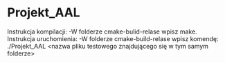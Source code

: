 # Projekt_AAL
Instrukcja kompilacji:
-W folderze cmake-bulid-relase wpisz make.
Instrukcja uruchomienia:
-W folderze cmake-build-relase wpisz komendę: ./Projekt_AAL <nazwa pliku testowego znajdującego się w tym samym folderze>
